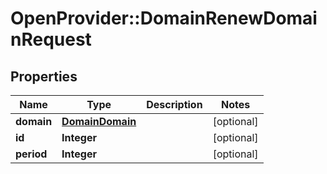 # OpenProvider::DomainRenewDomainRequest

## Properties
Name | Type | Description | Notes
------------ | ------------- | ------------- | -------------
**domain** | [**DomainDomain**](DomainDomain.md) |  | [optional] 
**id** | **Integer** |  | [optional] 
**period** | **Integer** |  | [optional] 

